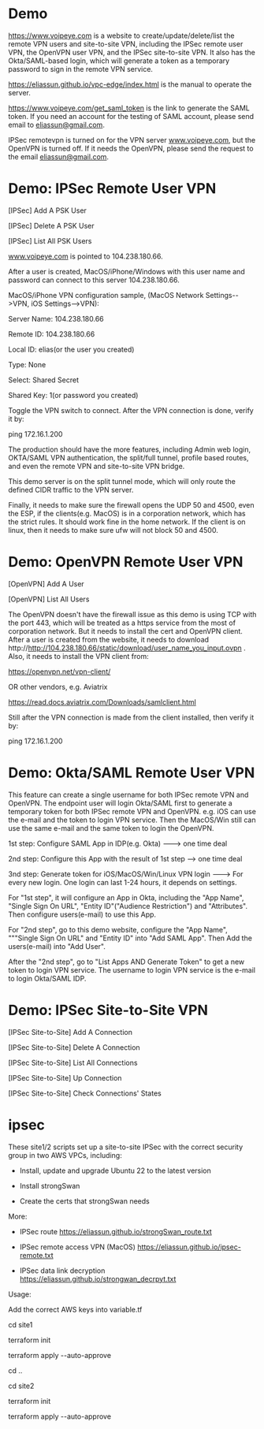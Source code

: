 # Demo

https://www.voipeye.com is a website to create/update/delete/list the remote VPN users and site-to-site VPN, 
including the IPSec remote user VPN, the OpenVPN user VPN, and the IPSec site-to-site VPN. It also has the 
Okta/SAML-based login, which will generate a token as a temporary password to sign in the remote VPN service.

https://eliassun.github.io/vpc-edge/index.html is the manual to operate the server. 
 
https://www.voipeye.com/get_saml_token is the link to generate the SAML token. If you need an account for the testing of SAML account, please send email to eliassun@gmail.com.

IPSec remotevpn is turned on for the VPN server www.voipeye.com, but the OpenVPN is turned off. If it needs the OpenVPN, please send the request to the email eliassun@gmail.com.

# Demo: IPSec Remote User VPN

[IPSec] Add A PSK User

[IPSec] Delete A PSK User

[IPSec] List All PSK Users

www.voipeye.com is pointed to  104.238.180.66.

After a user is created, MacOS/iPhone/Windows with this user name and password can connect to this server 104.238.180.66.

MacOS/iPhone VPN configuration sample, (MacOS Network Settings-->VPN, iOS Settings-->VPN):

Server Name: 104.238.180.66

Remote ID: 104.238.180.66

Local ID: elias(or the user you created)

Type: None

Select: Shared Secret

Shared Key: 1(or password you created)

Toggle the VPN switch to connect. After the VPN connection is done, verify it by:

ping 172.16.1.200

The production should have the more features, including Admin web login, OKTA/SAML VPN authentication, 
the split/full tunnel, profile based routes, and even the remote VPN and site-to-site VPN bridge.

This demo server is on the split tunnel mode, which will only route the defined CIDR traffic to the VPN server.

Finally, it needs to make sure the firewall opens the UDP 50 and 4500, even the ESP, 
if the clients(e.g. MacOS) is in a corporation network, which has the strict rules. It should work fine in the
home network. If the client is on linux, then it needs to make sure ufw will not block 50 and 4500.

# Demo: OpenVPN Remote User VPN

[OpenVPN] Add A User

[OpenVPN] List All Users

The OpenVPN doesn't have the firewall issue as this demo is using TCP with the port 443, 
which will be treated as a https service from the most of corporation network. But it needs
to install the cert and OpenVPN client.
After a user is created from the website, it needs to download http://http://104.238.180.66/static/download/user_name_you_input.ovpn .
Also, it needs to install the VPN client from:

https://openvpn.net/vpn-client/

OR other vendors, e.g. Aviatrix

https://read.docs.aviatrix.com/Downloads/samlclient.html

Still after the VPN connection is made from the client installed, then verify it by:

ping 172.16.1.200

# Demo: Okta/SAML Remote User VPN
This feature can create a single username for both IPSec remote VPN and OpenVPN. 
The endpoint user will login Okta/SAML first to generate a temporary token for 
both IPSec remote VPN and OpenVPN. e.g. iOS can use the e-mail and the token to login VPN service.
Then the MacOS/Win still can use the same e-mail and the same token to login the OpenVPN.

1st step: Configure SAML App in IDP(e.g. Okta) ---> one time deal

2nd step: Configure this App with the result of 1st step --> one time deal

3nd step: Generate token for iOS/MacOS/Win/Linux VPN login ---> For every new login. 
One login can last 1-24 hours, it depends on settings.

For "1st step", it will configure an App in Okta, including the "App Name",  "Single Sign On URL", 
"Entity ID"("Audience Restriction") and "Attributes". Then configure users(e-mail) to use this App. 

For "2nd step", go to this demo website, configure the "App Name", """Single Sign On URL" and "Entity ID" 
into "Add SAML App". Then Add the users(e-mail) into "Add User".

After the "2nd step", go to "List Apps AND Generate Token" to get a new token to login VPN service. 
The username to login VPN service is the e-mail to login Okta/SAML IDP.


# Demo: IPSec Site-to-Site VPN

[IPSec Site-to-Site] Add A Connection

[IPSec Site-to-Site] Delete A Connection

[IPSec Site-to-Site] List All Connections

[IPSec Site-to-Site] Up Connection

[IPSec Site-to-Site] Check Connections' States


# ipsec
These site1/2 scripts set up a site-to-site IPSec with the correct security group in two AWS VPCs, including:

* Install, update and upgrade Ubuntu 22 to the latest version

* Install strongSwan

* Create the certs that strongSwan needs

More:

* IPSec route
https://eliassun.github.io/strongSwan_route.txt 

* IPSec remote access VPN (MacOS)
https://eliassun.github.io/ipsec-remote.txt

* IPSec data link decryption
https://eliassun.github.io/strongwan_decrpyt.txt

Usage:

Add the correct AWS keys into variable.tf

cd site1

terraform init

terraform apply --auto-approve

cd ..

cd site2

terraform init

terraform apply --auto-approve
